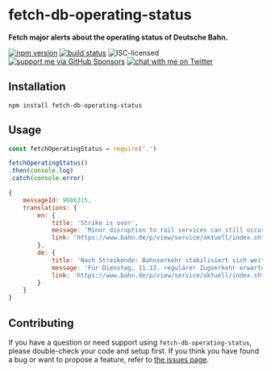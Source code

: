 # fetch-db-operating-status

**Fetch major alerts about the operating status of Deutsche Bahn.**

[![npm version](https://img.shields.io/npm/v/fetch-db-operating-status.svg)](https://www.npmjs.com/package/fetch-db-operating-status)
[![build status](https://api.travis-ci.org/derhuerst/fetch-db-operating-status.svg?branch=master)](https://travis-ci.org/derhuerst/fetch-db-operating-status)
![ISC-licensed](https://img.shields.io/github/license/derhuerst/fetch-db-operating-status.svg)
[![support me via GitHub Sponsors](https://img.shields.io/badge/support%20me-donate-fa7664.svg)](https://github.com/sponsors/derhuerst)
[![chat with me on Twitter](https://img.shields.io/badge/chat%20with%20me-on%20Twitter-1da1f2.svg)](https://twitter.com/derhuerst)


## Installation

```shell
npm install fetch-db-operating-status
```


## Usage

```js
const fetchOperatingStatus = require('.')

fetchOperatingStatus()
.then(console.log)
.catch(console.error)
```

```js
{
	messageId: 9086315,
	translations: {
		en: {
			title: 'Strike is over',
			message: 'Minor disruption to rail services can still occur.',
			link: 'https://www.bahn.de/p/view/service/aktuell/index.shtml'
		},
		de: {
			title: 'Nach Streikende: Bahnverkehr stabilisiert sich weiter.',
			message: 'Für Dienstag, 11.12. regulärer Zugverkehr erwartet. ',
			link: 'https://www.bahn.de/p/view/service/aktuell/index.shtml?dbkanal_007=L01_S01_D001_KIN0001_blitzbox-bahndeaktuell-021218_LZ01'
		}
	}
}
```


## Contributing

If you have a question or need support using `fetch-db-operating-status`, please double-check your code and setup first. If you think you have found a bug or want to propose a feature, refer to [the issues page](https://github.com/derhuerst/fetch-db-operating-status/issues).
